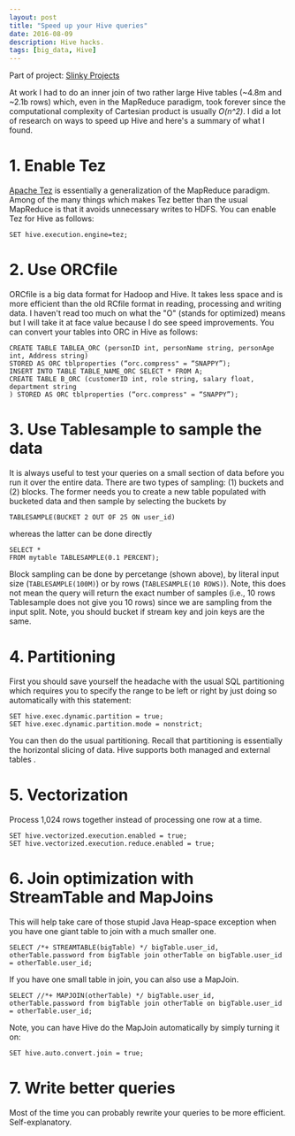 ```yaml
---
layout: post
title: "Speed up your Hive queries"
date: 2016-08-09
description: Hive hacks.
tags: [big_data, Hive]
---
```


Part of project: [Slinky Projects](http://data-slinky.com/project/4_Slinky_projects/)

At work I had to do an inner join of two rather large Hive tables (~4.8m and 
~2.1b rows) which, even in the MapReduce paradigm, took forever since the computational 
complexity of Cartesian product is usually _O(n^2)_. I did a lot of research on ways to 
speed up Hive and here's a summary of what I found.

# 1. Enable Tez

[Apache Tez](https://tez.apache.org/) is essentially a generalization of the MapReduce paradigm. Among of the many things which makes Tez better than the usual MapReduce is that it avoids unnecessary writes to HDFS. You can enable Tez for Hive as follows:

```Hive
SET hive.execution.engine=tez;
```

# 2. Use ORCfile

ORCfile is a big data format for Hadoop and Hive. It takes less space and is more efficient than the old RCfile format in reading, processing and writing data. I haven't read too much on what the "O" (stands for optimized) means but I will take it at face value because I do see speed improvements. You can convert your tables into ORC in Hive as follows:

```Hive
CREATE TABLE TABLEA_ORC (personID int, personName string, personAge int, Address string)
STORED AS ORC tblproperties (“orc.compress" = “SNAPPY”);
INSERT INTO TABLE TABLE_NAME_ORC SELECT * FROM A;
CREATE TABLE B_ORC (customerID int, role string, salary float, department string
) STORED AS ORC tblproperties (“orc.compress" = “SNAPPY”);
```

# 3. Use Tablesample to sample the data

It is always useful to test your queries on a small section of data before you run it over the entire data. There are two types of sampling: (1) buckets and (2) blocks. The former needs you to create a new table populated with bucketed data and then sample by selecting the buckets by

```Hive
TABLESAMPLE(BUCKET 2 OUT OF 25 ON user_id)
```

whereas the latter can be done directly

```Hive
SELECT *
FROM mytable TABLESAMPLE(0.1 PERCENT);
```

Block sampling can be done by percetange (shown above), by literal input size (`TABLESAMPLE(100M)`) or by rows (`TABLESAMPLE(10 ROWS)`). Note, this does not mean the query will return the exact number of samples (i.e., 10 rows Tablesample does not give you 10 rows) since we are sampling from the input split. Note, you should bucket if stream key and join keys are the same.

# 4. Partitioning

First you should save yourself the headache with the usual SQL partitioning which requires you to specify the range to be left or right by just doing so automatically with this statement:

```Hive
SET hive.exec.dynamic.partition = true;
SET hive.exec.dynamic.partition.mode = nonstrict;
```

You can then do the usual partitioning. Recall that partitioning is essentially the horizontal slicing of data.  Hive supports both managed and external tables .

# 5. Vectorization

Process 1,024 rows together instead of processing one row at a time.

```Hive
SET hive.vectorized.execution.enabled = true;
SET hive.vectorized.execution.reduce.enabled = true;
```

# 6. Join optimization with StreamTable and MapJoins

This will help take care of those stupid Java Heap-space exception when you have one giant table to join with a much smaller one.

```Hive
SELECT /*+ STREAMTABLE(bigTable) */ bigTable.user_id, otherTable.password from bigTable join otherTable on bigTable.user_id = otherTable.user_id;
```

If you have one small table in join, you can also use a MapJoin.

```Hive
SELECT //*+ MAPJOIN(otherTable) */ bigTable.user_id, otherTable.password from bigTable join otherTable on bigTable.user_id = otherTable.user_id;
```

Note, you can have Hive do the MapJoin automatically by simply turning it on:

```Hive
SET hive.auto.convert.join = true;
```

# 7. Write better queries

Most of the time you can probably rewrite your queries to be more efficient. Self-explanatory.